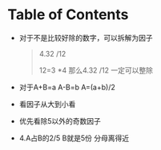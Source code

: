 # Table of Contents



+ 对于不是比较好除的数字，可以拆解为因子

  > 4.32 /12
  >
  > 12=3 *4
  > 那么4.32 /12 一定可以整除

+ 对于A+B=a A-B=b  A=(a+b)/2
+ 看因子从大到小看
+ 优先看除5以外的奇数因子
+ 4.A占B的2/5 B就是5份 分母离得近
